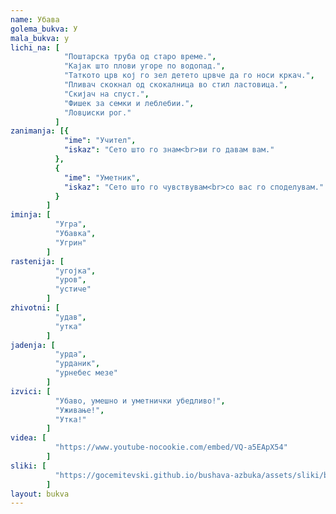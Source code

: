 ```yaml
---
name: Убава
golema_bukva: У
mala_bukva: у
lichi_na: [
            "Поштарска труба од старо време.",
            "Кајак што плови угоре по водопад.",
            "Таткото црв кој го зел детето црвче да го носи кркач.",
            "Пливач скокнал од скокалница во стил ластовица.",
            "Скијач на спуст.",
            "Фишек за семки и леблебии.",
            "Ловџиски рог."
          ]
zanimanja: [{
            "ime": "Учител",
            "iskaz": "Сето што го знам<br>ви го давам вам."
          },
          {
            "ime": "Уметник",
            "iskaz": "Сето што го чувствувам<br>со вас го споделувам."
          }
        ]
iminja: [
          "Угра",
          "Убавка",
          "Угрин"
        ]
rastenija: [
          "угојка",
          "уров",
          "устиче"
        ]
zhivotni: [
          "удав",
          "утка"
        ]
jadenja: [
          "урда",
          "урданик",
          "урнебес мезе"
        ]
izvici: [
          "Убаво, умешно и уметнички убедливо!",
          "Уживање!",
          "Утка!"
        ]
videa: [
          "https://www.youtube-nocookie.com/embed/VQ-a5EApX54"
        ]
sliki: [
          "https://gocemitevski.github.io/bushava-azbuka/assets/sliki/bushava-azbuka-ubava.png"
        ]
layout: bukva
---
```

